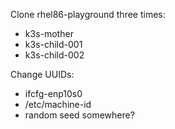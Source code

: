 Clone rhel86-playground three times:
  - k3s-mother
  - k3s-child-001
  - k3s-child-002

Change UUIDs:
  - ifcfg-enp10s0
  - /etc/machine-id
  - random seed somewhere?


